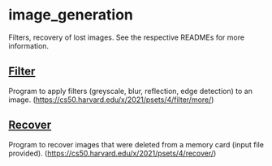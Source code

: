 # image_generation
Filters, recovery of lost images. See the respective READMEs for more information.

## [Filter](./filter/README.md)
Program to apply filters (greyscale, blur, reflection, edge detection) to an image.
(https://cs50.harvard.edu/x/2021/psets/4/filter/more/)

## [Recover](./recover/README.md)
Program to recover images that were deleted from a memory card (input file provided).
(https://cs50.harvard.edu/x/2021/psets/4/recover/)
